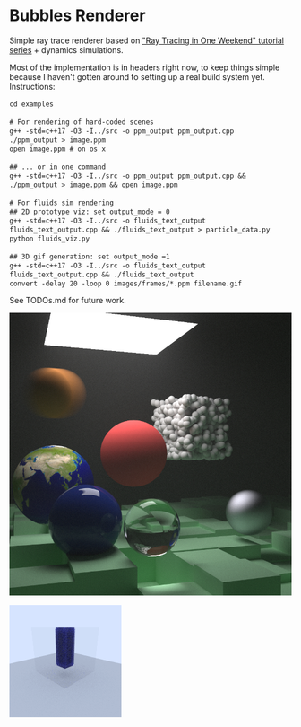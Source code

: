 # Bubbles Renderer

Simple ray trace renderer based on ["Ray Tracing in One Weekend" tutorial series](https://raytracing.github.io/) + dynamics simulations.

Most of the implementation is in headers right now, to keep things simple because I haven't gotten around to setting up a real build system yet. Instructions:
```
cd examples

# For rendering of hard-coded scenes
g++ -std=c++17 -O3 -I../src -o ppm_output ppm_output.cpp
./ppm_output > image.ppm
open image.ppm # on os x

## ... or in one command
g++ -std=c++17 -O3 -I../src -o ppm_output ppm_output.cpp && ./ppm_output > image.ppm && open image.ppm

# For fluids sim rendering
## 2D prototype viz: set output_mode = 0
g++ -std=c++17 -O3 -I../src -o fluids_text_output fluids_text_output.cpp && ./fluids_text_output > particle_data.py
python fluids_viz.py

## 3D gif generation: set output_mode =1
g++ -std=c++17 -O3 -I../src -o fluids_text_output fluids_text_output.cpp && ./fluids_text_output
convert -delay 20 -loop 0 images/frames/*.ppm filename.gif
```

See TODOs.md for future work.

![](./examples/images/final_scene.jpg)

![](./examples/images/blockdrop_3d.gif)
